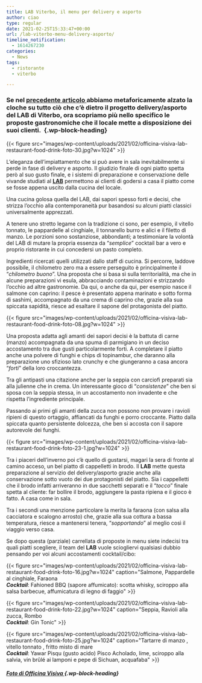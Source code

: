 ```yaml
---
title: LAB Viterbo, il menu per delivery e asporto
author: ciao
type: regular
date: 2021-02-25T15:33:47+00:00
url: /lab-viterbo-menu-delivery-asporto/
timeline_notification:
  - 1614267230
categories:
  - News
tags:
  - ristorante
  - viterbo

---
```

### Se nel <a rel="noreferrer noopener" href="https://aleepepe.com/2021/02/14/delivery-asporto-lab-viterbo/" target="_blank">precedente articolo </a>abbiamo metaforicamente alzato la cloche su tutto ciò che c’è dietro il progetto delivery/asporto del LAB di Viterbo, ora scopriamo più nello specifico le proposte gastronomiche che il locale mette a disposizione dei suoi clienti.&nbsp; {.wp-block-heading}


{{< figure src="images/wp-content/uploads/2021/02/officina-visiva-lab-restaurant-food-drink-foto-30.jpg?w=1024" >}}


L’eleganza dell’impiattamento che si può avere in sala inevitabilmente si perde in fase di delivery e asporto. Il giudizio finale di ogni piatto spetta però al suo gusto finale, e i sistemi di preparazione e conservazione delle vivande studiati al **<a href="https://www.facebook.com/LabViterbo/" target="_blank" rel="noreferrer noopener">LAB</a>** permettono ai clienti di godersi a casa il piatto come se fosse appena uscito dalla cucina del locale.&nbsp;

Una cucina golosa quella del LAB, dai sapori spesso forti e decisi, che strizza l’occhio alla contemporaneità pur basandosi su alcuni piatti classici universalmente apprezzati.&nbsp;

A tenere uno stretto legame con la tradizione ci sono, per esempio, il vitello tonnato, le pappardelle al cinghiale, il tonnarello burro e alici e il filetto di manzo. Le porzioni sono sostanziose, abbondanti; a testimoniare la volontà del LAB di mutare la propria essenza da “_semplice_” cocktail bar a vero e proprio ristorante in cui concedersi un pasto completo.

Ingredienti ricercati quelli utilizzati dallo staff di cucina. Si percorre, laddove possibile, il chilometro zero ma a essere perseguito è principalmente il “_chilometro buono_”. Una proposta che si basa sì sulla territorialità, ma che in alcune preparazioni vi esula, abbracciando contaminazioni e strizzando l’occhio ad altre gastronomie. Da qui, o anche da qui, per esempio nasce il salmone con caprino: il pesce è presentato appena marinato e sotto forma di sashimi, accompagnato da una crema di caprino che, grazie alla sua spiccata sapidità, riesce ad esaltare il sapone del protagonista del piatto.&nbsp;


{{< figure src="images/wp-content/uploads/2021/02/officina-visiva-lab-restaurant-food-drink-foto-08.jpg?w=1024" >}}


Una proposta adatta agli amanti dei sapori decisi è la battuta di carne (manzo) accompagnata da una spuma di parmigiano in un deciso accostamento tra due gusti particolarmente forti. A completare il piatto anche una polvere di funghi e chips di topinambur, che daranno alla preparazione uno sfizioso lato crunchy e che giungeranno a casa ancora “_forti_” della loro croccantezza.

Tra gli antipasti una citazione anche per la seppia con carciofi preparati sia alla julienne che in crema. Un interessante gioco di “_consistenze_” che ben si sposa con la seppia stessa, in un accostamento non invadente e che rispetta l’ingrediente principale.&nbsp;

Passando ai primi gli amanti della zucca non possono non provare i ravioli ripieni di questo ortaggio, affiancati da funghi e porro croccante. Piatto dalla spiccata quanto persistente dolcezza, che ben si accosta con il sapore autorevole dei funghi.&nbsp;


{{< figure src="images/wp-content/uploads/2021/02/officina-visiva-lab-restaurant-food-drink-foto-23-1.jpg?w=1024" >}}


Tra i piaceri dell’inverno poi c’è quello di gustarsi, magari la sera di fronte al camino acceso, un bel piatto di cappelletti in brodo. Il **LAB** mette questa preparazione al servizio del delivery/asporto grazie anche alla conservazione sotto vuoto dei due protagonisti del piatto. Sia i cappelletti che il brodo infatti arriveranno in due sacchetti separati e il “_tocco_” finale spetta al cliente: far bollire il brodo, aggiungere la pasta ripiena e il gioco è fatto. A casa come in sala.

Tra i secondi una menzione particolare la merita la faraona (con salsa alla cacciatora e scalogno arrosto) che, grazie alla sua cottura a bassa temperatura, riesce a mantenersi tenera, “_sopportando_” al meglio così il viaggio verso casa.&nbsp;

Se dopo questa (parziale) carrellata di proposte in menu siete indecisi tra quali piatti scegliere, il team del **LAB** vuole sciogliervi qualsiasi dubbio pensando per voi alcuni accostamenti cocktail/cibo:


{{< figure src="images/wp-content/uploads/2021/02/officina-visiva-lab-restaurant-food-drink-foto-16.jpg?w=1024" caption="Salmone, Pappardelle al cinghiale, Faraona&nbsp;<br /><strong><em>Cocktail</em></strong>: Fahioned BBQ (sapore affumicato): scotta whisky, sciroppo alla salsa barbecue, affumicatura di legno di faggio" >}}



{{< figure src="images/wp-content/uploads/2021/02/officina-visiva-lab-restaurant-food-drink-foto-22.jpg?w=1024" caption="Seppia, Ravioli alla zucca, Rombo <br /><strong><em>Cocktail</em></strong>: Gin Tonic" >}}



{{< figure src="images/wp-content/uploads/2021/02/officina-visiva-lab-restaurant-food-drink-foto-25.jpg?w=1024" caption="Tartarre di manzo , vitello tonnato , fritto misto di mare <br /><strong><em>Cocktail</em></strong>: Yawar Pisqu (gusto acido) Pisco Acholado, lime, sciroppo alla salvia, vin brûlé ai lamponi e pepe di Sichuan, acquafaba" >}}


##### <a href="http://Officina Visiva | Servizi Fotografici per privati e aziendewww.officinavisiva.it" target="_blank" rel="noreferrer noopener">Foto di Officina Visiva </a> {.wp-block-heading}

&nbsp;